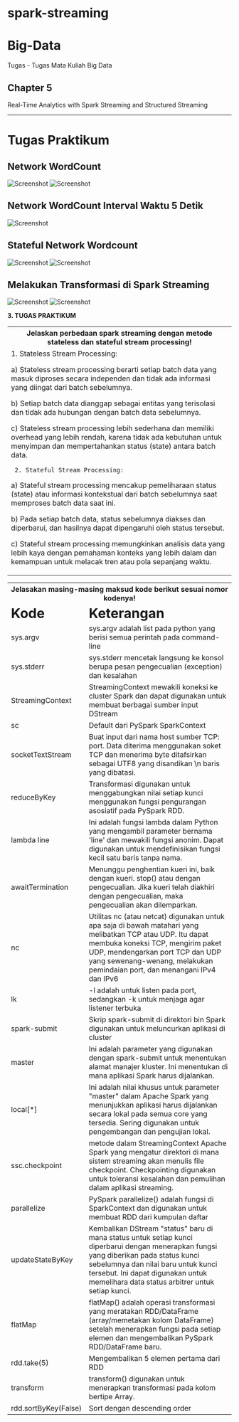 # spark-streaming

# Big-Data
Tugas - Tugas Mata Kuliah Big Data

## Chapter 5
Real-Time Analytics with Spark Streaming and Structured Streaming

<hr/>

# Tugas Praktikum

## Network WordCount
![Screenshot](image/network_wordcount(1).png)
![Screenshot](image/network_wordcount(2).png)

## Network WordCount Interval Waktu 5 Detik
![Screenshot](image/Interval_Waktu5detik.png)

## Stateful Network Wordcount
![Screenshot](image/stateful_network_wordcount(1).png)
![Screenshot](image/stateful_network_wordcount(2).png)


## Melakukan Transformasi di Spark Streaming
![Screenshot](image/word_sentiment(1).png)
![Screenshot](image/word_sentiment(2).png)



**3. TUGAS PRAKTIKUM**
<table border="0">
 <tr>
    <th colspan="2" align="center"><b>Jelaskan perbedaan spark streaming dengan metode stateless dan stateful stream processing!</b></th>
 </tr>
 <tr>
    <td>1. Stateless Stream Processing:

a) Stateless stream processing berarti setiap batch data yang masuk diproses secara independen dan tidak ada informasi yang diingat dari batch sebelumnya.
     
b) Setiap batch data dianggap sebagai entitas yang terisolasi dan tidak ada hubungan dengan batch data sebelumnya.
     
c) Stateless stream processing lebih sederhana dan memiliki overhead yang lebih rendah, karena tidak ada kebutuhan untuk menyimpan dan mempertahankan status (state) antara batch data.

     
     2. Stateful Stream Processing:

a) Stateful stream processing mencakup pemeliharaan status (state) atau informasi kontekstual dari batch sebelumnya saat memproses batch data saat ini.
     
b) Pada setiap batch data, status sebelumnya diakses dan diperbarui, dan hasilnya dapat dipengaruhi oleh status tersebut.
     
c) Stateful stream processing memungkinkan analisis data yang lebih kaya dengan pemahaman konteks yang lebih dalam dan kemampuan untuk melacak tren atau pola sepanjang waktu.
     
  </td>
 </tr>
 </table>
 <table border="0">
 <tr>
    <th colspan="2" align="center"><b>Jelasakan masing-masing maksud kode berikut sesuai nomor kodenya!</b></th>
 </tr>
 <tr>
    <td><b style="font-size:30px">Kode</b></td>
    <td><b style="font-size:30px">Keterangan</b></td>
 </tr>
 <tr>
    <td>sys.argv</td>
    <td>sys.argv adalah list pada python yang berisi semua perintah pada command-line</td>
 </tr>
 <tr>
    <td>sys.stderr</td>
    <td>sys.stderr mencetak langsung ke konsol berupa pesan pengecualian (exception) dan kesalahan</td>
    <tr>
    <td>StreamingContext</td>
    <td>StreamingContext mewakili koneksi ke cluster Spark dan dapat digunakan untuk membuat berbagai sumber input DStream</td>
 </tr>
 <tr>
    <td>sc</td>
    <td>Default dari PySpark SparkContext</td>
 </tr>
 <tr>
    <td>socketTextStream</td>
    <td>Buat input dari nama host sumber TCP: port. Data diterima menggunakan soket TCP dan menerima byte ditafsirkan sebagai UTF8 yang disandikan \n baris yang dibatasi.</td>
 </tr>
 <tr>
    <td>reduceByKey</td>
    <td>Transformasi digunakan untuk menggabungkan nilai setiap kunci menggunakan fungsi pengurangan asosiatif pada PySpark RDD.</td>
 </tr>
 <tr>
    <td>lambda line</td>
    <td> Ini adalah fungsi lambda dalam Python yang mengambil parameter bernama 'line' dan mewakili fungsi anonim. Dapat digunakan untuk mendefinisikan fungsi kecil satu baris tanpa nama.</td>
 </tr>
 <tr>
    <td>awaitTermination</td>
    <td>Menunggu penghentian kueri ini, baik dengan kueri. stop() atau dengan pengecualian. Jika kueri telah diakhiri dengan pengecualian, maka pengecualian akan dilemparkan.</td>
 </tr>
 <tr>
    <td>nc</td>
    <td>Utilitas nc (atau netcat) digunakan untuk apa saja di bawah matahari yang melibatkan TCP atau UDP. Itu dapat membuka koneksi TCP, mengirim paket UDP, mendengarkan port TCP dan UDP yang sewenang-wenang, melakukan pemindaian port, dan menangani IPv4 dan IPv6</td>
 </tr>
 <tr>
    <td>lk</td>
    <td>-l adalah untuk listen pada port, sedangkan -k untuk menjaga agar listener terbuka</td>
    <tr>
 </tr>
 <tr>
    <td>spark-submit</td>
    <td>Skrip spark-submit di direktori bin Spark digunakan untuk meluncurkan aplikasi di cluster</td>
 </tr>
 <tr>
    <td>master</td>
    <td>Ini adalah parameter yang digunakan dengan spark-submit untuk menentukan alamat manajer kluster. Ini menentukan di mana aplikasi Spark harus dijalankan.</td>
    <tr>
 </tr>
 <tr>
    <td>local[*]</td>
    <td>Ini adalah nilai khusus untuk parameter "master" dalam Apache Spark yang menunjukkan aplikasi harus dijalankan secara lokal pada semua core yang tersedia. Sering digunakan untuk pengembangan dan pengujian lokal.</td>
    <tr>
 </tr>
 <tr>
    <td>ssc.checkpoint</td>
    <td>metode dalam StreamingContext Apache Spark yang mengatur direktori di mana sistem streaming akan menulis file checkpoint. Checkpointing digunakan untuk toleransi kesalahan dan pemulihan dalam aplikasi streaming.</td>
 </tr>
 <tr>
    <td>parallelize</td>
    <td>PySpark parallelize() adalah fungsi di SparkContext dan digunakan untuk membuat RDD dari kumpulan daftar</td>
    <tr>
 </tr>
 <tr>
    <td>updateStateByKey</td>
    <td>Kembalikan DStream "status" baru di mana status untuk setiap kunci diperbarui dengan menerapkan fungsi yang diberikan pada status kunci sebelumnya dan nilai baru untuk kunci tersebut. Ini dapat digunakan untuk memelihara data status arbitrer untuk setiap kunci.</td>
    <tr>
 </tr>
 <tr>
    <td>flatMap</td>
    <td>flatMap() adalah operasi transformasi yang meratakan RDD/DataFrame (array/memetakan kolom DataFrame) setelah menerapkan fungsi pada setiap elemen dan mengembalikan PySpark RDD/DataFrame baru.</td>
    <tr>
 </tr>
 <tr>
    <td>rdd.take(5)</td>
    <td>Mengembalikan 5 elemen pertama dari RDD</td>
 </tr>
 <tr>
    <td>transform</td>
    <td>transform() digunakan untuk menerapkan transformasi pada kolom bertipe Array.</td>
    <tr>
 </tr>
 <tr>
    <td>rdd.sortByKey(False)</td>
    <td>Sort dengan descending order</td>
    <tr>
 </tr>
</table>
